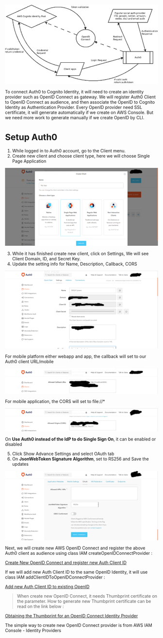 ![alt text](https://raw.githubusercontent.com/mahdiridho/EC2Remote/master/AUTH0_OPENID_COGNITO/images/OpenID_Auth0.jpeg)

To connect Auth0 to Cognito Identity, it will need to create  an identity provider such as OpenID Connect as gateway. We will register Auth0 Client to OpenID Connect as audience, and then associate the OpenID to Cognito Identity as Authentication Provider. Every OpenID provider need SSL certificate, it will generate automatically if we create on AWS Console. But we need more work to generate manually if we create OpenID by CLI.

# Setup Auth0
1. While logged in to Auth0 account, go to the Client menu.
2. Create new client and choose client type, here we will choose Single Page Application

![alt text](https://github.com/mahdiridho/EC2Remote/blob/master/AUTH0_OPENID_COGNITO/images/one.png)

3. While it has finished create new client, click on Settings, We will see Client Domain, ID, and Secret Key.
4. Update the setting info for Name, Description, Callback, CORS

![alt text](https://github.com/mahdiridho/EC2Remote/blob/master/AUTH0_OPENID_COGNITO/images/two.png)

For mobile platform either webapp and app, the callback will set to our Auth0 client URL/mobile

![alt text](https://github.com/mahdiridho/EC2Remote/blob/master/AUTH0_OPENID_COGNITO/images/three.png)

For mobile application, the CORS will set to file://\*

![alt text](https://github.com/mahdiridho/EC2Remote/blob/master/AUTH0_OPENID_COGNITO/images/four.png)

On **Use Auth0 instead of the IdP to do Single Sign On**, it can be enabled or disabled

5. Click Show Advance Settings and select OAuth tab
6. On **JsonWebToken Signature Algorithm**, set to RS256 and Save the updates

![alt text](https://github.com/mahdiridho/EC2Remote/blob/master/AUTH0_OPENID_COGNITO/images/five.png)

Next, we will create new AWS OpenID Connect and register the above Auth0 client as audience using class IAM createOpenIDConnectProvider :

[Create New OpenID Connect and register new Auth Client ID](http://docs.aws.amazon.com/AWSJavaScriptSDK/latest/AWS/IAM.html#createOpenIDConnectProvider-property)

If we will add new Auth Client ID to the same OpenID Identity, it will use class IAM addClientIDToOpenIDConnectProvider :

[Add new Auth Client ID to existing OpenID](http://docs.aws.amazon.com/AWSJavaScriptSDK/latest/AWS/IAM.html#addClientIDToOpenIDConnectProvider-property)

> When create new OpenID Connect, it needs Thumbprint certificate on the parameter. How to generate new Thumbprint certificate can be read on the link below :

[Obtaining the Thumbprint for an OpenID Connect Identity Provider](http://docs.aws.amazon.com/IAM/latest/UserGuide/id_roles_providers_create_oidc_verify-thumbprint.html)

The simple way to create new OpenID Connect provider is from AWS IAM Console - Identity Providers